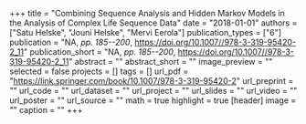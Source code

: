 +++
title = "Combining Sequence Analysis and Hidden Markov Models in the Analysis of Complex Life Sequence Data"
date = "2018-01-01"
authors = ["Satu Helske", "Jouni Helske", "Mervi Eerola"]
publication_types = ["6"]
publication = "NA, _pp. 185--200_, https://doi.org/10.1007//978-3-319-95420-2_11"
publication_short = "NA, _pp. 185--200_, https://doi.org/10.1007//978-3-319-95420-2_11"
abstract = ""
abstract_short = ""
image_preview = ""
selected = false
projects = []
tags = []
url_pdf = "https://link.springer.com/book/10.1007/978-3-319-95420-2"
url_preprint = ""
url_code = ""
url_dataset = ""
url_project = ""
url_slides = ""
url_video = ""
url_poster = ""
url_source = ""
math = true
highlight = true
[header]
image = ""
caption = ""
+++
